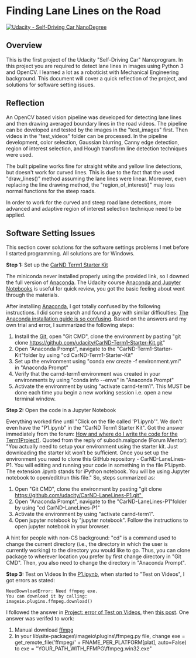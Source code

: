 # **Finding Lane Lines on the Road** 
[![Udacity - Self-Driving Car NanoDegree](https://s3.amazonaws.com/udacity-sdc/github/shield-carnd.svg)](http://www.udacity.com/drive)

Overview
---

This is the first project of the Udacity "Self-Driving Car" Nanoprogram. In this project you are required to detect lane lines in images using Python 3 and OpenCV. I learned a lot as a roboticist with Mechanical Engineering background. This document will cover a quick reflection of the project, and solutions for software setting issues. 

Reflection 
---

An OpenCV based vision pipeline was developed for detecting lane lines and then drawing averaged boundary lines in the road videos. The pipeline can be developed and tested by the images in the "test_images" first. Then videos in the "test_videos" folder can be processed. In the pipeline development, color selection, Gaussian blurring, Canny edge detection, region of interest selection, and Hough transform line detection techniques were used. 

The built pipeline works fine for straight white and yellow line detections, but doesn't work for curved lines. This is due to the fact that the used "draw_lines()" method assuming the lane lines were linear. Moreover, even replacing the line drawing method, the "region_of_interest()" may loss normal functions for the steep roads. 

In order to work for the curved and steep road lane detections, more advanced and adaptive region of interest selection technique need to be applied. 

Software Setting Issues
---

This section cover solutions for the software settings problems I met before I started programming. All solutions are for Windows. 

**Step 1:** Set up the [CarND Term1 Starter Kit](https://github.com/udacity/CarND-Term1-Starter-Kit/blob/master/README.md)

The miniconda never installed properly using the provided link, so I downed the full version of [Anaconda](https://www.anaconda.com/download/). The Udacity course [Anaconda and Jupyter Notebooks](https://classroom.udacity.com/courses/ud1111) is useful for quick review, you got the basic feeling about went through the materials. 

After installing [Anaconda](https://www.anaconda.com/download/), I got totally confused by the following instructions. I did some search and found a guy with similar difficulties: [The Anaconda installation guide is so confusing](https://discussions.udacity.com/t/the-anaconda-installation-guide-is-so-confusing/312695). Based on the answers and my own trial and error, I summarized the following steps: 

1. Install the [Git](https://git-scm.com/downloads), open "Git CMD", clone the environment by pasting "git clone https://github.com/udacity/CarND-Term1-Starter-Kit.git"  
2. Open "Anaconda Prompt", navigate to the "CarND-Term1-Starter-Kit"folder by using "cd CarND-Term1-Starter-Kit" 
3. Set up the environment using "conda env create -f environment.yml" in "Anaconda Prompt"
4. Verify that the carnd-term1 environment was created in your environments by using "conda info --envs" in "Anaconda Prompt"
5. Activate the environment by using "activate carnd-term1". This MUST be done each time you begin a new working session i.e. open a new terminal window. 

**Step 2:** Open the code in a Jupyter Notebook

Everything worked fine until "Click on the file called 'P1.ipynb'". We don't even have the "P1.ipynb" in the "CarND Term1 Starter Kit". Got the answer immediately from the forum: [How and where do I write the code for the Term1Project1](https://discussions.udacity.com/t/how-and-where-do-i-write-the-code-for-the-term1project1/388155). Quoted from the reply of subodh.malgonde (Forum Mentor): "You actually need to setup your environment using the starter kit. Just downloading the starter kit won’t be sufficient. Once you set up the environment you need to clone this GitHub repository - CarND-LaneLines-P1. You will editing and running your code in something in the file P1.ipynb. The extension .ipynb stands for iPython notebook. You will be using Jupyter notebook to open/edit/run this file." So, steps summarized as:

1. Open "Git CMD", clone the environment by pasting "git clone https://github.com/udacity/CarND-LaneLines-P1.git" 
2. Open "Anaconda Prompt", navigate to the "CarND-LaneLines-P1"folder by using "cd CarND-LaneLines-P1" 
3. Activate the environment by using "activate carnd-term1". 
4. Open jupyter notebook by "jupyter notebook". Follow the instructions to open jupyter notebook in your browser. 

A hint for people with non-CS background: "cd" is a command used to change the current directory (i.e., the directory in which the user is currently working) to the directory you would like to go. Thus, you can clone package to wherever location you prefer by first change directory in "Git CMD". Then, you also need to change the directory in "Anaconda Prompt". 

**Step 3:** Test on Videos
In the [P1.ipynb](https://github.com/udacity/CarND-LaneLines-P1/blob/master/P1.ipynb), when started to "Test on Videos", I got errors as stated:  
```
NeedDownloadError: Need ffmpeg exe. 
You can download it by calling: 
imageio.plugins.ffmpeg.download()
```
I followed the answer in [Project: error of Test on Videos](https://discussions.udacity.com/t/project-error-of-test-on-videos/274082), then [this post](https://stackoverflow.com/questions/41402550/raise-needdownloaderrorneed-ffmpeg-exe-needdownloaderror-need-ffmpeg-exe). One answer was verifed to work: 

1. Manual download [ffmpg](https://github.com/imageio/imageio-binaries/blob/master/ffmpeg/ffmpeg-win32-v3.2.4.exe)
2. In your  lib\site-packages\imageio\plugins\ffmpeg.py  file, change  exe = get_remote_file('ffmpeg/' + FNAME_PER_PLATFORM[plat], auto=False)  to  exe = "YOUR_PATH_WITH_FFMPG\\ffmpeg.win32.exe" 
